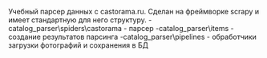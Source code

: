 Учебный парсер данных с castorama.ru.
Сделан на фреймворке scrapy и имеет стандартную для него структуру.
-catalog_parser\spiders\castorama - парсер
-catalog_parser\items - создание результатов парсинга
-catalog_parser\pipelines - обработчики загрузки фотографий и сохранения в БД
